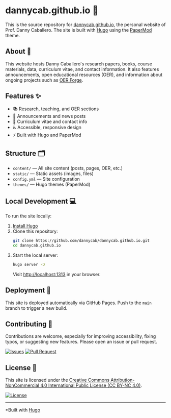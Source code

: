 # dannycab.github.io 🚀

This is the source repository for [dannycab.github.io](https://dannycab.github.io/), the personal website of Prof. Danny Caballero. The site is built with [Hugo](https://gohugo.io/) using the [PaperMod](https://github.com/adityatelange/hugo-PaperMod) theme.

## About 👋

This website hosts Danny Caballero's research papers, books, course materials, data, curriculum vitae, and contact information. It also features announcements, open educational resources (OER), and information about ongoing projects such as [OER Forge](https://oerforge.org).

## Features ✨

- 📚 Research, teaching, and OER sections  
- 📰 Announcements and news posts  
- 📄 Curriculum vitae and contact info  
- ♿ Accessible, responsive design  
- ⚡ Built with Hugo and PaperMod  

## Structure 🗂️

- `content/` — All site content (posts, pages, OER, etc.)
- `static/` — Static assets (images, files)
- `config.yml` — Site configuration
- `themes/` — Hugo themes (PaperMod)

## Local Development 💻

To run the site locally:

1. [Install Hugo](https://gohugo.io/getting-started/installing/)  
2. Clone this repository:
   ```sh
   git clone https://github.com/dannycab/dannycab.github.io.git
   cd dannycab.github.io
   ```
3. Start the local server:
   ```sh
   hugo server -D
   ```
   Visit [http://localhost:1313](http://localhost:1313) in your browser.

## Deployment 🚢

This site is deployed automatically via GitHub Pages. Push to the `main` branch to trigger a new build.

## Contributing 🤝

Contributions are welcome, especially for improving accessibility, fixing typos, or suggesting new features. Please open an issue or pull request.

[![Issues](https://img.shields.io/github/issues/dannycab/dannycab.github.io?style=flat-square)](https://github.com/dannycab/dannycab.github.io/issues)
[![Pull Request](https://img.shields.io/github/issues-pr/dannycab/dannycab.github.io?style=flat-square)](https://github.com/dannycab/dannycab.github.io/pulls)

## License 📄

This site is licensed under the [Creative Commons Attribution-NonCommercial 4.0 International Public License (CC BY-NC 4.0)](https://creativecommons.org/licenses/by-nc/4.0/).

[![License](https://img.shields.io/badge/License-CC%20BY--NC%204.0-lightgrey.svg?style=flat-square)](https://creativecommons.org/licenses/by-nc/4.0/)

---

*Built with [Hugo](https://gohugo.io/)